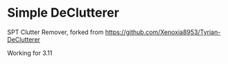 # Simple DeClutterer
 SPT Clutter Remover, forked from https://github.com/Xenoxia8953/Tyrian-DeClutterer

 Working for 3.11